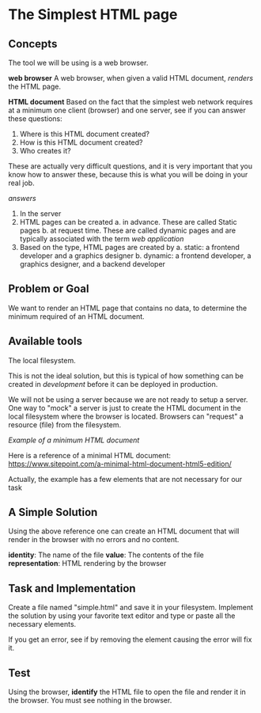 # The Simplest HTML page

## Concepts

The tool we will be using is a web browser.  

**web browser**
A web browser, when given a valid HTML document, *renders* the HTML page.

**HTML document**
Based on the fact that the simplest web network requires at a minimum one client (browser) and one server, 
see if you can answer these questions:

1. Where is this HTML document created?
2. How is this HTML document created?
3. Who creates it?

These are actually very difficult questions, and it is very important that you know 
how to answer these, because this is what you will be doing in your real job.

_answers_
1. In the server
2. HTML pages can be created 
    a. in advance.  These are called Static pages
    b. at request time. These are called dynamic pages and are typically associated with the term *web application*
3. Based on the type, HTML pages are created by 
    a. static: a frontend developer and a graphics designer
    b. dynamic: a frontend developer, a graphics designer, and a backend developer
    
## **Problem or Goal**

We want to render an HTML page that contains no data, to determine the minimum required of an HTML document.

## Available tools

The local filesystem.

This is not the ideal solution, but this is typical of how something can be created in *development* before it
can be deployed in production.

We will not be using a server because we are not ready to setup a server.  One way to "mock" a server is just to create the
HTML document in the local filesystem where the browser is located.  Browsers can "request" a resource (file) from
the filesystem.

_Example of a minimum HTML document_

Here is a reference of a minimal HTML document: https://www.sitepoint.com/a-minimal-html-document-html5-edition/

Actually, the example has a few elements that are not necessary for our task

## A Simple Solution

Using the above reference one can create an HTML document that will render in the browser with no errors and no content.

**identity**:       The name of the file
**value**:          The contents of the file
**representation**: HTML rendering by the browser


## Task and Implementation

Create a file named "simple.html" and save it in your filesystem.  Implement the solution by using your 
favorite text editor and type or paste all the necessary elements.  

If you get an error, see if by removing the element causing the error will fix it.

## Test 

Using the browser, **identify** the HTML file to open the file and render it in the browser.  You must see nothing 
in the browser.
